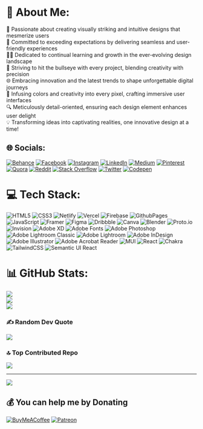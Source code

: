 # 💫 About Me:
🌟 Passionate about creating visually striking and intuitive designs that mesmerize users<br>🚀 Committed to exceeding expectations by delivering seamless and user-friendly experiences<br>👨‍🎨 Dedicated to continual learning and growth in the ever-evolving design landscape<br>🎯 Striving to hit the bullseye with every project, blending creativity with precision<br>🌐 Embracing innovation and the latest trends to shape unforgettable digital journeys<br>🌈 Infusing colors and creativity into every pixel, crafting immersive user interfaces<br>🔍 Meticulously detail-oriented, ensuring each design element enhances user delight<br>💡 Transforming ideas into captivating realities, one innovative design at a time!<br>


## 🌐 Socials:
[![Behance](https://img.shields.io/badge/Behance-1769ff?logo=behance&logoColor=white)](https://www.behance.net/alimalik0) [![Facebook](https://img.shields.io/badge/Facebook-%231877F2.svg?logo=Facebook&logoColor=white)](https://facebook.com/alimalikui) [![Instagram](https://img.shields.io/badge/Instagram-%23E4405F.svg?logo=Instagram&logoColor=white)](https://instagram.com//alimalikui) [![LinkedIn](https://img.shields.io/badge/LinkedIn-%230077B5.svg?logo=linkedin&logoColor=white)](https://linkedin.com/in/ali-malik-) [![Medium](https://img.shields.io/badge/Medium-12100E?logo=medium&logoColor=white)](https://medium.com/@alimalik8) [![Pinterest](https://img.shields.io/badge/Pinterest-%23E60023.svg?logo=Pinterest&logoColor=white)](https://www.pinterest.com/AliMalik0/) [![Quora](https://img.shields.io/badge/Quora-%23B92B27.svg?logo=Quora&logoColor=white)](https://quora.com/profile/Ali-Malik-1215) [![Reddit](https://img.shields.io/badge/Reddit-%23FF4500.svg?logo=Reddit&logoColor=white)](https://www.reddit.com/user/Alijanmalik) [![Stack Overflow](https://img.shields.io/badge/-Stackoverflow-FE7A16?logo=stack-overflow&logoColor=white)](https://stackoverflow.com/users/20856816/ali) [![Twitter](https://img.shields.io/badge/Twitter-%231DA1F2.svg?logo=Twitter&logoColor=white)](https://twitter.com/Alibymalik) [![Codepen](https://img.shields.io/badge/Codepen-000000?style=for-the-badge&logo=codepen&logoColor=white)](https://codepen.io/alimalik1) 

# 💻 Tech Stack:
![HTML5](https://img.shields.io/badge/html5-%23E34F26.svg?style=for-the-badge&logo=html5&logoColor=white) ![CSS3](https://img.shields.io/badge/css3-%231572B6.svg?style=for-the-badge&logo=css3&logoColor=white) ![Netlify](https://img.shields.io/badge/netlify-%23000000.svg?style=for-the-badge&logo=netlify&logoColor=#00C7B7) ![Vercel](https://img.shields.io/badge/vercel-%23000000.svg?style=for-the-badge&logo=vercel&logoColor=white) ![Firebase](https://img.shields.io/badge/firebase-%23039BE5.svg?style=for-the-badge&logo=firebase) ![GithubPages](https://img.shields.io/badge/github%20pages-121013?style=for-the-badge&logo=github&logoColor=white) ![JavaScript](https://img.shields.io/badge/javascript-%23323330.svg?style=for-the-badge&logo=javascript&logoColor=%23F7DF1E) ![Framer](https://img.shields.io/badge/Framer-black?style=for-the-badge&logo=framer&logoColor=blue) ![Figma](https://img.shields.io/badge/figma-%23F24E1E.svg?style=for-the-badge&logo=figma&logoColor=white) ![Dribbble](https://img.shields.io/badge/Dribbble-EA4C89?style=for-the-badge&logo=dribbble&logoColor=white) ![Canva](https://img.shields.io/badge/Canva-%2300C4CC.svg?style=for-the-badge&logo=Canva&logoColor=white) ![Blender](https://img.shields.io/badge/blender-%23F5792A.svg?style=for-the-badge&logo=blender&logoColor=white) ![Proto.io](https://img.shields.io/badge/Proto.io-161637?style=for-the-badge&logo=proto.io&logoColor=00e5ff) ![Invision](https://img.shields.io/badge/invision-FF3366?style=for-the-badge&logo=invision&logoColor=white) ![Adobe XD](https://img.shields.io/badge/Adobe%20XD-470137?style=for-the-badge&logo=Adobe%20XD&logoColor=#FF61F6) ![Adobe Fonts](https://img.shields.io/badge/Adobe%20Fonts-000B1D.svg?style=for-the-badge&logo=Adobe%20Fonts&logoColor=white) ![Adobe Photoshop](https://img.shields.io/badge/adobe%20photoshop-%2331A8FF.svg?style=for-the-badge&logo=adobe%20photoshop&logoColor=white) ![Adobe Lightroom Classic](https://img.shields.io/badge/Adobe%20Lightroom%20Classic-31A8FF.svg?style=for-the-badge&logo=Adobe%20Lightroom%20Classic&logoColor=white) ![Adobe Lightroom](https://img.shields.io/badge/Adobe%20Lightroom-31A8FF.svg?style=for-the-badge&logo=Adobe%20Lightroom&logoColor=white) ![Adobe InDesign](https://img.shields.io/badge/Adobe%20InDesign-49021F?style=for-the-badge&logo=adobeindesign&logoColor=FF3366) ![Adobe Illustrator](https://img.shields.io/badge/adobe%20illustrator-%23FF9A00.svg?style=for-the-badge&logo=adobe%20illustrator&logoColor=white) ![Adobe Acrobat Reader](https://img.shields.io/badge/Adobe%20Acrobat%20Reader-EC1C24.svg?style=for-the-badge&logo=Adobe%20Acrobat%20Reader&logoColor=white) ![MUI](https://img.shields.io/badge/MUI-%230081CB.svg?style=for-the-badge&logo=mui&logoColor=white) ![React](https://img.shields.io/badge/react-%2320232a.svg?style=for-the-badge&logo=react&logoColor=%2361DAFB) ![Chakra](https://img.shields.io/badge/chakra-%234ED1C5.svg?style=for-the-badge&logo=chakraui&logoColor=white) ![TailwindCSS](https://img.shields.io/badge/tailwindcss-%2338B2AC.svg?style=for-the-badge&logo=tailwind-css&logoColor=white) ![Semantic UI React](https://img.shields.io/badge/Semantic%20UI%20React-%2335BDB2.svg?style=for-the-badge&logo=SemanticUIReact&logoColor=white)
# 📊 GitHub Stats:
![](https://github-readme-stats.vercel.app/api?username=AliMalik9&theme=nightowl&hide_border=false&include_all_commits=true&count_private=false)<br/>
![](https://github-readme-streak-stats.herokuapp.com/?user=AliMalik9&theme=nightowl&hide_border=false)<br/>
![](https://github-readme-stats.vercel.app/api/top-langs/?username=AliMalik9&theme=nightowl&hide_border=false&include_all_commits=true&count_private=false&layout=compact)

### ✍️ Random Dev Quote
![](https://quotes-github-readme.vercel.app/api?type=horizontal&theme=radical)

### 🔝 Top Contributed Repo
![](https://github-contributor-stats.vercel.app/api?username=AliMalik9&limit=5&theme=dark&combine_all_yearly_contributions=true)

---
[![](https://visitcount.itsvg.in/api?id=AliMalik9&icon=4&color=6)](https://visitcount.itsvg.in)

  ## 💰 You can help me by Donating
  [![BuyMeACoffee](https://img.shields.io/badge/Buy%20Me%20a%20Coffee-ffdd00?style=for-the-badge&logo=buy-me-a-coffee&logoColor=black)](https://buymeacoffee.com/https://www.buymeacoffee.com/alimalik1) [![Patreon](https://img.shields.io/badge/Patreon-F96854?style=for-the-badge&logo=patreon&logoColor=white)](https://patreon.com/https://www.patreon.com/AliMalik) 

  
<!-- Proudly created with GPRM ( https://gprm.itsvg.in ) -->
